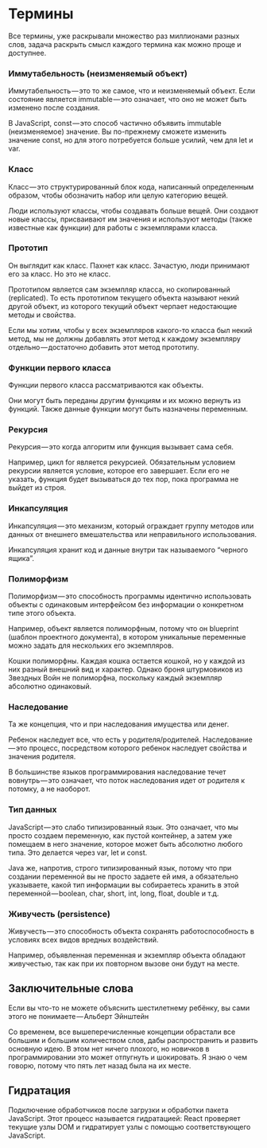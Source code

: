 # Термины

Все термины, уже раскрывали множество раз миллионами разных слов, задача раскрыть смысл каждого термина как можно проще и доступнее.

### Иммутабельность (неизменяемый объект)

Иммутабельность — это то же самое, что и неизменяемый объект. Если состояние является immutable — это означает, что оно не может быть изменено после создания.

В JavaScript, const — это способ частично объявить immutable (неизменяемое) значение. Вы по-прежнему сможете изменить значение const, но для этого потребуется больше усилий, чем для let и var.

### Класс

Класс — это структурированный блок кода, написанный определенным образом, чтобы обозначить набор или целую категорию вещей.

Люди используют классы, чтобы создавать больше вещей. Они создают новые классы, присваивают им значения и используют методы (также известные как функции) для работы с экземплярами класса.

### Прототип

Он выглядит как класс. Пахнет как класс. Зачастую, люди принимают его за класс. Но это не класс.

Прототипом является сам экземпляр класса, но скопированный (replicated). То есть прототипом текущего объекта называют некий другой объект, из которого текущий объект черпает недостающие методы и свойства.

Если мы хотим, чтобы у всех экземпляров какого-то класса был некий метод, мы не должны добавлять этот метод к каждому экземпляру отдельно — достаточно добавить этот метод прототипу.

### Функции первого класса

Функции первого класса рассматриваются как объекты.

Они могут быть переданы другим функциям и их можно вернуть из функций. Также данные функции могут быть назначены переменным.

### Рекурсия

Рекурсия — это когда алгоритм или функция вызывает сама себя.

Например, цикл for является рекурсией. Обязательным условием рекурсии является условие, которое его завершает. Если его не указать, функция будет вызываться до тех пор, пока программа не выйдет из строя.

### Инкапсуляция

Инкапсуляция — это механизм, который ограждает группу методов или данных от внешнего вмешательства или неправильного использования.

Инкапсуляция хранит код и данные внутри так называемого “черного ящика”.

### Полиморфизм

Полиморфизм — это способность программы идентично использовать объекты с одинаковым интерфейсом без информации о конкретном типе этого объекта.

Например, объект является полиморфным, потому что он blueprint (шаблон проектного документа), в котором уникальные переменные можно задать для нескольких его экземпляров.

Кошки полиморфны. Каждая кошка остается кошкой, но у каждой из них разный внешний вид и характер. Однако броня штурмовиков из Звездных Войн не полиморфна, поскольку каждый экземпляр абсолютно одинаковый.

### Наследование

Та же концепция, что и при наследования имущества или денег.

Ребенок наследует все, что есть у родителя/родителей. Наследование — это процесс, посредством которого ребенок наследует свойства и значения родителя.

В большинстве языков программирования наследование течет вовнутрь — это означает, что поток наследования идет от родителя к потомку, а не наоборот.

### Тип данных

JavaScript — это слабо типизированный язык. Это означает, что мы просто создаем переменную, как пустой контейнер, а затем уже помещаем в него значение, которое может быть абсолютно любого типа. Это делается через var, let и const.

Java же, напротив, строго типизированный язык, потому что при создании переменной вы не просто задаете ей имя, а обязательно указываете, какой тип информации вы собираетесь хранить в этой переменной — boolean, char, short, int, long, float, double и т.д.

### Живучесть (persistence)

Живучесть — это способность объекта сохранять работоспособность в условиях всех видов вредных воздействий.

Например, объявленная переменная и экземпляр объекта обладают живучестью, так как при их повторном вызове они будут на месте.

## Заключительные слова

Если вы что-то не можете объяснить шестилетнему ребёнку, вы сами этого не понимаете — Альберт Эйнштейн

Со временем, все вышеперечисленные концепции обрастали все большим и большим количеством слов, дабы распространить и развить основную идею. В этом нет ничего плохого, но новичков в программировании это может отпугнуть и шокировать. Я знаю о чем говорю, потому что пять лет назад была на их месте.

## Гидратация 
Подключение обработчиков после загрузки и обработки пакета JavaScript. Этот процесс называется гидратацией: React проверяет текущие узлы DOM и гидратирует узлы с помощью соответствующего JavaScript.
